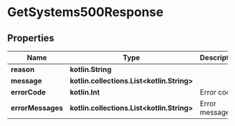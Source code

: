 
# GetSystems500Response

## Properties
Name | Type | Description | Notes
------------ | ------------- | ------------- | -------------
**reason** | **kotlin.String** |  |  [optional]
**message** | **kotlin.collections.List&lt;kotlin.String&gt;** |  |  [optional]
**errorCode** | **kotlin.Int** | Error code. |  [optional]
**errorMessages** | **kotlin.collections.List&lt;kotlin.String&gt;** | Error messages. |  [optional]



